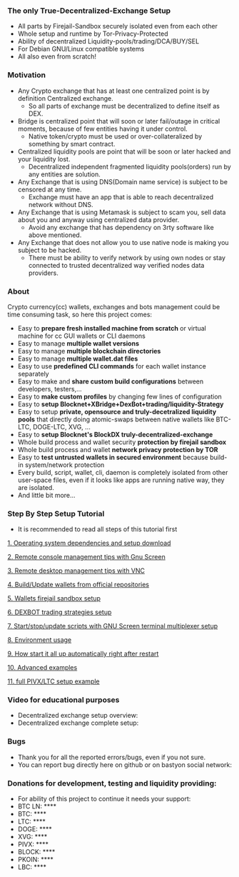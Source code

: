 ### The only True-Decentralized-Exchange Setup
  * All parts by Firejail-Sandbox securely isolated even from each other
  * Whole setup and runtime by Tor-Privacy-Protected
  * Ability of decentralized Liquidity-pools/trading/DCA/BUY/SEL
  * For Debian GNU/Linux compatible systems
  * All also even from scratch!

### Motivation
  * Any Crypto exchange that has at least one centralized point is by definition Centralized exchange.
    * So all parts of exchange must be decentralized to define itself as DEX.
  * Bridge is centralized point that will soon or later fail/outage in critical moments, because of few entities having it under control.
    * Native token/crypto must be used or over-collateralized by something by smart contract.
  * Centralized liquidity pools are point that will be soon or later hacked and your liquidity lost.
    * Decentralized independent fragmented liquidity pools(orders) run by any entities are solution.
  * Any Exchange that is using DNS(Domain name service) is subject to be censored at any time.
    * Exchange must have an app that is able to reach decentralized network without DNS.
  * Any Exchange that is using Metamask is subject to scam you, sell data about you and anyway using centralized data provider.
    * Avoid any exchange that has dependency on 3rty software like above mentioned.
  * Any Exchange that does not allow you to use native node is making you subject to be hacked.
    * There must be ability to verify network by using own nodes or stay connected to trusted decentralized way verified nodes data providers.

### About
Crypto currency(cc) wallets, exchanges and bots management could be time consuming task,
so here this project comes:
  * Easy to **prepare fresh installed machine from scratch** or virtual machine for cc GUI wallets or CLI daemons
  * Easy to manage **multiple wallet versions**
  * Easy to manage **multiple blockchain directories**
  * Easy to manage **multiple wallet.dat files**
  * Easy to use **predefined CLI commands** for each wallet instance separately
  * Easy to make and **share custom build configurations** between developers, testers,...
  * Easy to **make custom profiles** by changing few lines of configuration
  * Easy to **setup Blocknet+XBridge+DexBot+trading/liquidity-Strategy**
  * Easy to setup **private, opensource and truly-decetralized liquidity pools** that directly doing atomic-swaps between native wallets like BTC-LTC, DOGE-LTC, XVG, ...
  * Easy to **setup Blocknet's BlockDX truly-decentralized-exchange**
  * Whole build process and wallet security **protection by firejail sandbox**
  * Whole build process and wallet **network privacy protection by TOR**
  * Easy to **test untrusted wallets in secured environment** because build-in system/network protection
  * Every build, script, wallet, cli, daemon is completely isolated from other user-space files, even if it looks like apps are running native way, they are isolated.
  * And little bit more...

### Step By Step Setup Tutorial
  * It is recommended to read all steps of this tutorial first

[1. Operating system dependencies and setup download](./doc/md/readme.prereq.md)

[2. Remote console management tips with Gnu Screen](./doc/md/readme.remote.console.md)

[3. Remote desktop management tips with VNC](./doc/md/readme.remote.desktop.md)

[4. Build/Update wallets from official repositories](./doc/md/readme.wallet.build.md)

[5. Wallets firejail sandbox setup](./doc/md/readme.wallet.firejail.md)

[6. DEXBOT trading strategies setup](./doc/md/readme.dexbot.md)

[7. Start/stop/update scripts with GNU Screen terminal multiplexer setup](./doc/md/readme.screen.md)

[8. Environment usage](./doc/md/readme.usage.md)

[9. How start it all up automatically right after restart](./doc/md/readme.howto.auto.md)

[10. Advanced examples](./doc/md/readme.advanced.examples.md)

[11. full PIVX/LTC setup example](./doc/md/readme.pivx.ltc.setup.example.md)

### Video for educational purposes
  * Decentralized exchange setup overview:  
  * Decentralized exchange complete setup: 

### Bugs
  * Thank you for all the reported errors/bugs, even if you not sure.
  * You can report bug directly here on github or on bastyon social network:

### Donations for development, testing and liquidity providing:
  * For ability of this project to continue it needs your support:
  * BTC LN: ****
  * BTC: ****
  * LTC: ****
  * DOGE: ****
  * XVG: ****
  * PIVX: ****
  * BLOCK: ****
  * PKOIN: ****
  * LBC: ****
